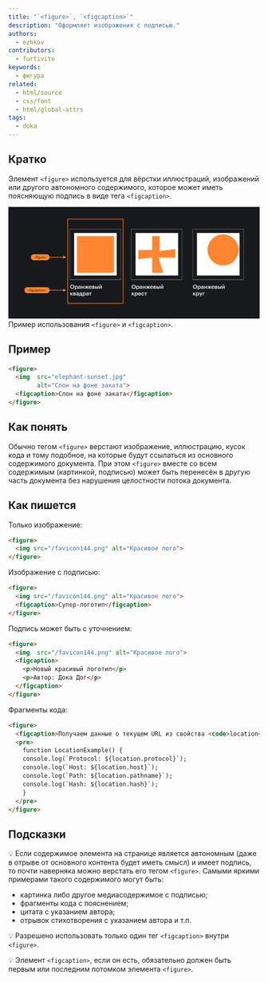 ```yaml
---
title: "`<figure>`, `<figcaption>`"
description: "Оформляет изображения с подписью."
authors:
  - ezhkov
contributors:
  - furtivite
keywords:
  - фигура
related:
  - html/source
  - css/font
  - html/global-attrs
tags:
  - doka
---
```


## Кратко

Элемент `<figure>` используется для вёрстки иллюстраций, изображений или другого автономного содержимого, которое может иметь поясняющую подпись в виде тега `<figcaption>`.

![Стена с тремя картинами в стиле К. Малевича: «Оранжевый квадрат», «Оранжевый крест и «Оранжевый круг» — и подписями к ним](images/figcaption.png)
Пример использования `<figure>` и `<figcaption>`.

## Пример

```html
<figure>
  <img  src="elephant-sunset.jpg"
        alt="Слон на фоне заката">
  <figcaption>Слон на фоне заката</figcaption>
</figure>
```

## Как понять

Обычно тегом `<figure>` верстают изображение, иллюстрацию, кусок кода и тому подобное, на которые будут ссылаться из основного содержимого документа. При этом `<figure>` вместе со всем содержимым (картинкой, подписью) может быть перенесён в другую часть документа без нарушения целостности потока документа.

## Как пишется

Только изображение:

```html
<figure>
  <img src="/favicon144.png" alt="Красивое лого">
</figure>
```

Изображение с подписью:

```html
<figure>
  <img src="/favicon144.png" alt="Красивое лого">
  <figcaption>Супер-логотип</figcaption>
</figure>
```

Подпись может быть с уточнением:

```html
<figure>
  <img  src="/favicon144.png" alt="Красивое лого">
  <figcaption>
    <p>Новый красивый логотип</p>
    <p>Автор: Дока Дог</p>
  </figcaption>
</figure>
```

Фрагменты кода:

```html
<figure>
  <figcaption>Получаем данные о текущем URL из свойства <code>location</code>.</figcaption>
  <pre>
    function LocationExample() {
    console.log(`Protocol: ${location.protocol}`);
    console.log(`Host: ${location.host}`);
    console.log(`Path: ${location.pathname}`);
    console.log(`Hash: ${location.hash}`);
    }
  </pre>
</figure>
```

## Подсказки

💡 Если содержимое элемента на странице является автономным (даже в отрыве от основного контента будет иметь смысл) и имеет подпись, то почти наверняка можно верстать его тегом `<figure>`. Самыми яркими примерами такого содержимого могут быть:

- картинка либо другое медиасодержимое с подписью;
- фрагменты кода с пояснением;
- цитата с указанием автора;
- отрывок стихотворения с указанием автора и т.п.

💡 Разрешено использовать только один тег `<figcaption>` внутри `<figure>`.

💡 Элемент `<figcaption>`, если он есть, обязательно должен быть первым или последним потомком элемента `<figure>`.
